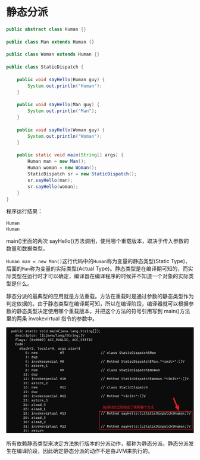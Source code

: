 # 静态分派

```java
public abstract class Human {}

public class Man extends Human {}

public class Woman extends Human {}

public class StaticDispatch {

    public void sayHello(Human guy) {
        System.out.println("Human");
    }

    public void sayHello(Man guy) {
        System.out.println("Man");
    }

    public void sayHello(Woman guy) {
        System.out.println("Woman");
    }

    public static void main(String[] args) {
        Human man = new Man();
        Human woman = new Woman();
        StaticDispatch sr = new StaticDispatch();
        sr.sayHello(man);
        sr.sayHello(woman);
    }
}
```

程序运行结果：

```
Human
Human
```

main()里面的两次 sayHello()方法调用，使用哪个重载版本，取决于传入参数的数量和数据类型。

`Human man = new Man()`这行代码中的`Human`称为变量的静态类型(Static Type)，后面的`Man`称为变量的实际类型(Actual Type)。静态类型是在编译期可知的，而实际类型在运行时才可以确定，编译器在编译程序的时候并不知道一个对象的实际类型是什么。

静态分派的最典型的应用就是方法重载。方法在重载时是通过参数的静态类型作为判定依据的。由于静态类型在编译期可知，所以在编译阶段，编译器就可以根据参数的静态类型决定使用哪个重载版本，并把这个方法的符号引用写到 main()方法里的两条 invokevirtual 指令的参数中。

![](../../img/static_dispatch.png)

所有依赖静态类型来决定方法执行版本的分派动作，都称为静态分派。静态分派发生在编译阶段，因此确定静态分派的动作不是由JVM来执行的。
